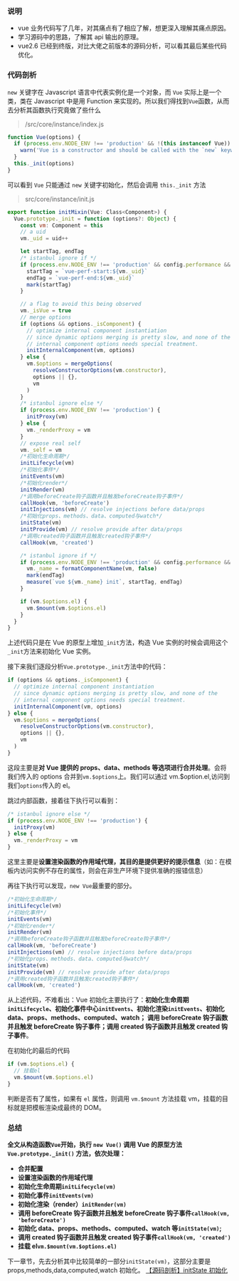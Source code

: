 ### 说明

- vue 业务代码写了几年，对其痛点有了相应了解，想更深入理解其痛点原因。
- 学习源码中的思路，了解其 api 输出的原理。
- vue2.6 已经到终版，对比大佬之前版本的源码分析，可以看其最后某些代码优化。

### 代码剖析

`new` 关键字在 Javascript 语言中代表实例化是一个对象，而 `Vue` 实际上是一个类，类在 Javascript 中是用 Function 来实现的。所以我们得找到`Vue`函数，从而去分析其函数执行究竟做了些什么

> /src/core/instance/index.js

```javascript
function Vue(options) {
  if (process.env.NODE_ENV !== 'production' && !(this instanceof Vue)) {
    warn('Vue is a constructor and should be called with the `new` keyword')
  }
  this._init(options)
}
```

可以看到 `Vue` 只能通过 `new` 关键字初始化，然后会调用 `this._init` 方法

> src/core/instance/init.js

```javascript
export function initMixin(Vue: Class<Component>) {
  Vue.prototype._init = function (options?: Object) {
    const vm: Component = this
    // a uid
    vm._uid = uid++

    let startTag, endTag
    /* istanbul ignore if */
    if (process.env.NODE_ENV !== 'production' && config.performance && mark) {
      startTag = `vue-perf-start:${vm._uid}`
      endTag = `vue-perf-end:${vm._uid}`
      mark(startTag)
    }

    // a flag to avoid this being observed
    vm._isVue = true
    // merge options
    if (options && options._isComponent) {
      // optimize internal component instantiation
      // since dynamic options merging is pretty slow, and none of the
      // internal component options needs special treatment.
      initInternalComponent(vm, options)
    } else {
      vm.$options = mergeOptions(
        resolveConstructorOptions(vm.constructor),
        options || {},
        vm
      )
    }
    /* istanbul ignore else */
    if (process.env.NODE_ENV !== 'production') {
      initProxy(vm)
    } else {
      vm._renderProxy = vm
    }
    // expose real self
    vm._self = vm
    /*初始化生命周期*/
    initLifecycle(vm)
    /*初始化事件*/
    initEvents(vm)
    /*初始化render*/
    initRender(vm)
    /*调用beforeCreate钩子函数并且触发beforeCreate钩子事件*/
    callHook(vm, 'beforeCreate')
    initInjections(vm) // resolve injections before data/props
    /*初始化props、methods、data、computed与watch*/
    initState(vm)
    initProvide(vm) // resolve provide after data/props
    /*调用created钩子函数并且触发created钩子事件*/
    callHook(vm, 'created')

    /* istanbul ignore if */
    if (process.env.NODE_ENV !== 'production' && config.performance && mark) {
      vm._name = formatComponentName(vm, false)
      mark(endTag)
      measure(`vue ${vm._name} init`, startTag, endTag)
    }

    if (vm.$options.el) {
      vm.$mount(vm.$options.el)
    }
  }
}
```

上述代码只是在 Vue 的原型上增加`_init`方法，构造 Vue 实例的时候会调用这个`_init`方法来初始化 Vue 实例。

接下来我们逐段分析`Vue.prototype._init`方法中的代码：

```javascript
if (options && options._isComponent) {
  // optimize internal component instantiation
  // since dynamic options merging is pretty slow, and none of the
  // internal component options needs special treatment.
  initInternalComponent(vm, options)
} else {
  vm.$options = mergeOptions(
    resolveConstructorOptions(vm.constructor),
    options || {},
    vm
  )
}
```

这段主要是**对 Vue 提供的 props、data、methods 等选项进行合并处理**。会将我们传入的 options 合并到`vm.$options`上。我们可以通过 vm.$option.el,访问到我们`options`传入的 el。

跳过内部函数，接着往下执行可以看到：

```javascript
/* istanbul ignore else */
if (process.env.NODE_ENV !== 'production') {
  initProxy(vm)
} else {
  vm._renderProxy = vm
}
```

这里主要是**设置渲染函数的作用域代理，其目的是提供更好的提示信息**（如：在模板内访问实例不存在的属性，则会在非生产环境下提供准确的报错信息）

再往下执行可以发现，`new Vue`最重要的部分。

```javascript
/*初始化生命周期*/
initLifecycle(vm)
/*初始化事件*/
initEvents(vm)
/*初始化render*/
initRender(vm)
/*调用beforeCreate钩子函数并且触发beforeCreate钩子事件*/
callHook(vm, 'beforeCreate')
initInjections(vm) // resolve injections before data/props
/*初始化props、methods、data、computed与watch*/
initState(vm)
initProvide(vm) // resolve provide after data/props
/*调用created钩子函数并且触发created钩子事件*/
callHook(vm, 'created')
```

从上述代码，不难看出：Vue 初始化主要执行了：**初始化生命周期`initLifecycle`、初始化事件中心`initEvents`、初始化渲染`initEvents`、初始化 data、props、methods、computed、watch； 调用 beforeCreate 钩子函数并且触发 beforeCreate 钩子事件；调用 created 钩子函数并且触发 created 钩子事件**。

在初始化的最后的代码

```javascript
if (vm.$options.el) {
  // 挂载el
  vm.$mount(vm.$options.el)
}
```

判断是否有了属性，如果有 `el` 属性，则调用 `vm.$mount` 方法挂载 vm，挂载的目标就是把模板渲染成最终的 DOM。

### 总结

**全文从构造函数`Vue`开始，执行 `new Vue()` 调用 Vue 的原型方法`Vue.prototype._init()` 方法，依次处理：**

- **合并配置**
- **设置渲染函数的作用域代理**
- **初始化生命周期`initLifecycle(vm)`**
- **初始化事件`initEvents(vm)`**
- **初始化渲染（render）`initRender(vm)`**
- **调用 beforeCreate 钩子函数并且触发 beforeCreate 钩子事件`callHook(vm, 'beforeCreate')`**
- **初始化 data、props、methods、computed、watch 等`initState(vm)`;**
- **调用 created 钩子函数并且触发 created 钩子事件`callHook(vm, 'created')`**
- **挂载 el`vm.$mount(vm.$options.el)`**

下一章节，先去分析其中比较简单的一部分`initState(vm)`，这部分主要是 props,methods,data,computed,watch 初始化。
[【源码剖析】initState 初始化]()
